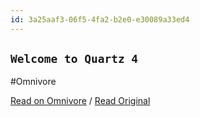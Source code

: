 ```yaml
---
id: 3a25aaf3-06f5-4fa2-b2e0-e30089a33ed4
---
```


## `Welcome to Quartz 4`
#Omnivore

[Read on Omnivore](https://omnivore.app/me/https-quartz-jzhao-xyz-191ede27ef5) / [Read Original](https://quartz.jzhao.xyz)


